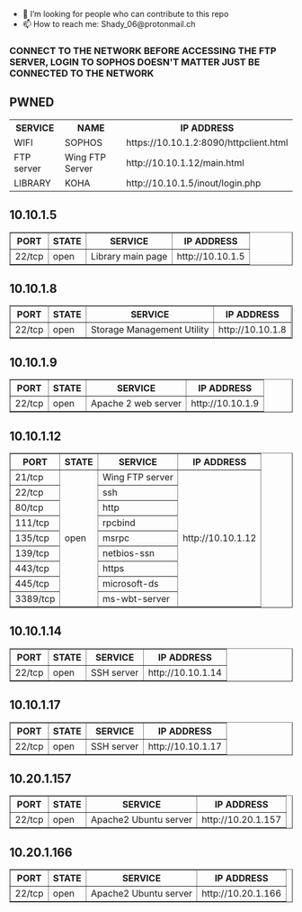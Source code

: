 <ul>
  <li>🤔 I’m looking for people who can contribute to this repo</li>
  <li>📫 How to reach me: Shady_06@protonmail.ch</li>
</ul>

<h3>CONNECT TO THE NETWORK BEFORE ACCESSING THE FTP SERVER, LOGIN TO SOPHOS DOESN'T MATTER JUST BE CONNECTED TO THE NETWORK</h3>

<h2>PWNED</h2>

<table>
  <tr>
    <th>SERVICE</th>
    <th>NAME</th>
    <th>IP ADDRESS</th>
  </tr>
  </tr>
    <td> WIFI </td>
    <td> SOPHOS </td>
    <td>https://10.10.1.2:8090/httpclient.html</td>
 </tr>
   </tr>
    <td> FTP server </td>
    <td> Wing FTP Server </td>
    <td> http://10.10.1.12/main.html </td>
 </tr>
 </tr>
   </tr>
    <td> LIBRARY </td>
    <td> KOHA </td>
    <td> http://10.10.1.5/inout/login.php </td>
 </tr>
</table>

<h2>10.10.1.5</h2>
<table border='1' style='border-collapse:collapse'>
  <tr>
	<th>PORT</th>
    	<th>STATE</th>
    	<th>SERVICE</th>
    	<th>IP ADDRESS</th>
  </tr>
    	<td> 22/tcp </td>
    	<td rowspan="14">open</td>
    	<td>Library main page</td>
    	<td>http://10.10.1.5</td>
  </tr>
</table>

<h2>10.10.1.8</h2>
<table border='1' style='border-collapse:collapse'>
  <tr>
    	<th>PORT</th>
    	<th>STATE</th>
    	<th>SERVICE</th>
    	<th>IP ADDRESS</th>
  </tr>
    	<td>22/tcp</td>
	<td rowspan="14">open</td>
    	<td>Storage Management Utility</td>
    	<td>http://10.10.1.8</td>
  </tr>
</table>

<h2>10.10.1.9</h2>
<table border='1' style='border-collapse:collapse'>
  <tr>
	<th>PORT</th>
    	<th>STATE</th>
    	<th>SERVICE</th>
    	<th>IP ADDRESS</th>
  </tr>
  <tr>
    	<td>22/tcp</td>
	<td rowspan="14">open</td>
    	<td>Apache 2 web server</td>
    	<td>http://10.10.1.9</td>
  </tr>
</table>

<h2>10.10.1.12</h2>
<table border='1' style='border-collapse:collapse'>
  <tr>
	<th>PORT</th>
    	<th>STATE</th>
    	<th>SERVICE</th>
    	<th>IP ADDRESS</th>
  </tr>
  <tr>
    	<td>21/tcp</td>
	<td rowspan="14">open</td>
    	<td>Wing FTP server</td>
    	<td rowspan="9">http://10.10.1.12</td>
  </tr>
  <tr>
    	<td>22/tcp</td>
    	<td>ssh</td>
  </tr>
  <tr>
    	<td>80/tcp</td>
    	<td>http</td>
  </tr>
  <tr>
    	<td>111/tcp</td>
    	<td>rpcbind</td>
  </tr>
  <tr>
    	<td>135/tcp</td>
    	<td>msrpc</td>
  </tr>
  <tr>
    	<td>139/tcp</td>
    	<td>netbios-ssn</td>
  </tr>
  <tr>
    	<td>443/tcp</td>
    	<td>https</td>
  </tr>
  <tr>
    	<td>445/tcp</td>
    	<td>microsoft-ds</td>
  </tr>
  <tr>
    	<td>3389/tcp</td>
    	<td>ms-wbt-server</td>
  </tr>
</table>

<h2>10.10.1.14</h2>
<table border='1' style='border-collapse:collapse'>
  <tr>
    	<th>PORT</th>
    	<th>STATE</th>
    	<th>SERVICE</th>
    	<th>IP ADDRESS</th>
  </tr>
  <tr>
    	<td>22/tcp</td>
	<td rowspan="14">open</td>
    	<td>SSH server</td>
    	<td>http://10.10.1.14</td>
  </tr>
</table>

<h2>10.10.1.17</h2>
<table border='1' style='border-collapse:collapse'>
  <tr>
    	<th>PORT</th>
    	<th>STATE</th>
    	<th>SERVICE</th>
    	<th>IP ADDRESS</th>
  </tr>
  <tr>
    	<td>22/tcp</td>
	<td rowspan="14">open</td>
    	<td>SSH server</td>
    	<td>http://10.10.1.17</td>
  </tr>
</table>

<h2>10.20.1.157</h2>
<table border='1' style='border-collapse:collapse'>
  <tr>
   	<th>PORT</th>
    	<th>STATE</th>
    	<th>SERVICE</th>
	<th>IP ADDRESS</th>
  </tr>
  <tr>
    	<td>22/tcp</td>
    	<td rowspan="2">open</td>
    	<td>Apache2 Ubuntu server</td>
    	<td>http://10.20.1.157</td>
  </tr>
</table>

<h2>10.20.1.166</h2>
<table border='1' style='border-collapse:collapse'>
  <tr>
    	<th>PORT</th>
    	<th>STATE</th>
    	<th>SERVICE</th>
    	<th>IP ADDRESS</th>
  </tr>
  <tr>
    	<td>22/tcp</td>
	<td rowspan="2">open</td>
	<td>Apache2 Ubuntu server</td>
    	<td>http://10.20.1.166</td>
  </tr>
</table>
